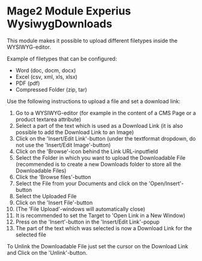 # Mage2 Module Experius WysiwygDownloads

This module makes it possible to upload different filetypes inside the WYSIWYG-editor. 

Example of filetypes that can be configured:
 
 - Word (doc, docm, docx)
 - Excel (csv, xml, xls, xlsx)
 - PDF (pdf)
 - Compressed Folder (zip, tar)

Use the following instructions to upload a file and set a download link:

1. Go to a WYSIWYG-editor (for example in the content of a CMS Page or a product textarea attribute)
2. Select a part of the text which is used as a Download Link (it is also possible to add the Download Link to an Image)
3. Click on the 'Insert/Edit Link'-button (under the textformat dropdown, do not use the 'Insert/Edit Image'-button)
4. Click on the 'Browse'-icon behind the Link URL-inputfield
5. Select the Folder in which you want to upload the Downloadable File (recommended is to create a new Downloads folder to store all the Downloadable Files)
6. Click the 'Browse files'-button
7. Select the File from your Documents and click on the 'Open/Insert'-button
8. Select the Uploaded File
9. Click on the 'Insert File'-button
10. (The 'File Upload'-windows will automatically close)
11. It is recommended to set the Target to 'Open Link in a New Window)
11. Press on the 'Insert'-button in the 'Insert/Edit Link'-popup
12. The part of the text which was selected is now a Download Link for the selected file

To Unlink the Downloadable File just set the cursor on the Download Link and Click on the 'Unlink'-button.
